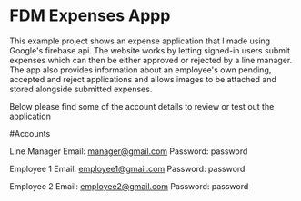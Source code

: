 # FDM Expenses Appp

This example project shows an expense application that I made using Google's firebase api.
The website works by letting signed-in users submit expenses which can then be either approved or rejected by a line manager.
The app also provides information about an employee's own pending, accepted and reject applications and allows images to be attached and stored alongside submitted expenses.

Below please find some of the account details to review or test out the application

#Accounts

Line Manager
Email: manager@gmail.com
Password: password

Employee 1
Email: employee1@gmail.com
Password: password

Employee 2
Email: employee2@gmail.com
Password: password
